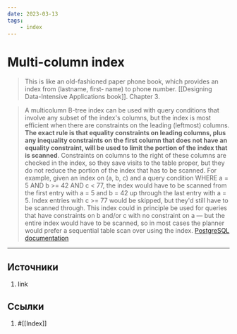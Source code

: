 ```yaml
---
date: 2023-03-13
tags:
    - index
---
```

# Multi-column index

> This is like an old-fashioned paper phone book, which provides an index from (lastname, first‐ name) to phone number. [[Designing Data-Intensive Applications book]]. Chapter 3.

> A multicolumn B-tree index can be used with query conditions that involve any subset of the index's columns, but the index is most efficient when there are constraints on the leading (leftmost) columns. **The exact rule is that equality constraints on leading columns, plus any inequality constraints on the first column that does not have an equality constraint, will be used to limit the portion of the index that is scanned**. Constraints on columns to the right of these columns are checked in the index, so they save visits to the table proper, but they do not reduce the portion of the index that has to be scanned. For example, given an index on (a, b, c) and a query condition WHERE a = 5 AND b >= 42 AND c < 77, the index would have to be scanned from the first entry with a = 5 and b = 42 up through the last entry with a = 5. Index entries with c >= 77 would be skipped, but they'd still have to be scanned through. This index could in principle be used for queries that have constraints on b and/or c with no constraint on a — but the entire index would have to be scanned, so in most cases the planner would prefer a sequential table scan over using the index. [PostgreSQL documentation](https://www.postgresql.org/docs/current/indexes-multicolumn.html)

---

## Источники

1. link

## Ссылки

1. #[[Index]]
